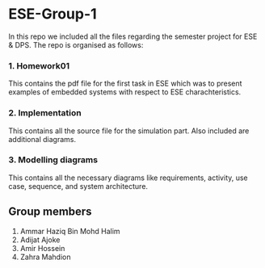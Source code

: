 # ESE-Group-1
In this repo we included all the files regarding the semester project for ESE & DPS. The repo is organised as follows:

### 1. Homework01
This contains the pdf file for the first task in ESE which was to present examples of embedded systems with respect to ESE charachteristics.

### 2. Implementation
This contains all the source file for the simulation part. Also included are additional diagrams.

### 3. Modelling diagrams
This contains all the necessary diagrams like requirements, activity, use case, sequence, and system architecture.

## Group members 
1. Ammar Haziq Bin Mohd Halim
2. Adijat Ajoke
3. Amir Hossein
4. Zahra Mahdion
